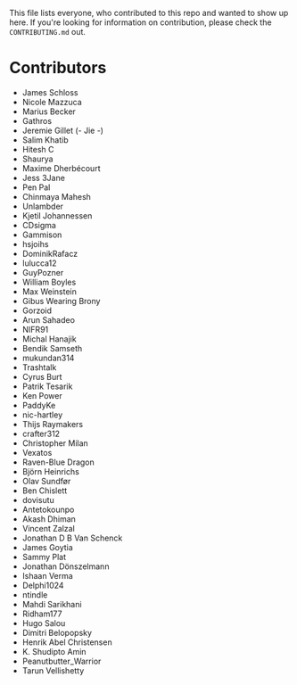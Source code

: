This file lists everyone, who contributed to this repo and wanted to show up here. If you're looking for information on contribution, please check the `CONTRIBUTING.md` out.

# Contributors

- James Schloss
- Nicole Mazzuca
- Marius Becker
- Gathros
- Jeremie Gillet (- Jie -)
- Salim Khatib
- Hitesh C
- Shaurya
- Maxime Dherbécourt
- Jess 3Jane
- Pen Pal
- Chinmaya Mahesh
- Unlambder
- Kjetil Johannessen
- CDsigma
- Gammison
- hsjoihs
- DominikRafacz
- lulucca12
- GuyPozner
- William Boyles
- Max Weinstein
- Gibus Wearing Brony
- Gorzoid
- Arun Sahadeo
- NIFR91
- Michal Hanajik
- Bendik Samseth
- mukundan314
- Trashtalk
- Cyrus Burt
- Patrik Tesarik
- Ken Power
- PaddyKe
- nic-hartley
- Thijs Raymakers
- crafter312
- Christopher Milan
- Vexatos
- Raven-Blue Dragon
- Björn Heinrichs
- Olav Sundfør
- Ben Chislett
- dovisutu
- Antetokounpo
- Akash Dhiman
- Vincent Zalzal
- Jonathan D B Van Schenck
- James Goytia
- Sammy Plat
- Jonathan Dönszelmann
- Ishaan Verma
- Delphi1024
- ntindle
- Mahdi Sarikhani
- Ridham177
- Hugo Salou
- Dimitri Belopopsky
- Henrik Abel Christensen
- K. Shudipto Amin
- Peanutbutter_Warrior
- Tarun Vellishetty
